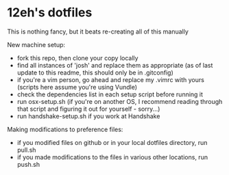 # 12eh's dotfiles

This is nothing fancy, but it beats re-creating all of this manually

New machine setup:
 - fork this repo, then clone your copy locally
 - find all instances of 'josh' and replace them as appropriate (as of last update to this readme, this should only be in .gitconfig)
 - if you're a vim person, go ahead and replace my .vimrc with yours (scripts here assume you're using Vundle)
 - check the dependencies list in each setup script before running it
 - run osx-setup.sh (if you're on another OS, I recommend reading through that script and figuring it out for yourself - sorry...)
 - run handshake-setup.sh if you work at Handshake

Making modifications to preference files:
 - if you modified files on github or in your local dotfiles directory, run pull.sh
 - if you made modifications to the files in various other locations, run push.sh
